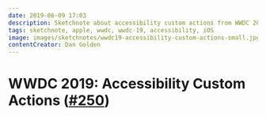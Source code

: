 ```yaml
---
date: 2019-06-09 17:03
description: Sketchnote about accessibility custom actions from WWDC 2019
tags: sketchnote, apple, wwdc, wwdc-19, accessibility, iOS
image: images/sketchnotes/wwdc19-accessibility-custom-actions-small.jpg
contentCreator: Dan Golden
---
```


# WWDC 2019: Accessibility Custom Actions ([#250](https://developer.apple.com/wwdc19/250))
